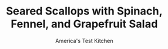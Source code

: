 ---
layout: ../../layouts/MarkdownPostLayout.astro
title: Seared Scallops with Spinach, Fennel, and Grapefruit Salad
author: America's Test Kitchen
pubDate: 2023-03-15
description: "For this weeknight meal, we sear the scallops for just 3 minutes to enhance their flavor and serve them with a bright grapefruit salad."
image_url: https://res.cloudinary.com/hksqkdlah/image/upload/ar_1:1,c_fill,dpr_2.0,f_auto,fl_lossy.progressive.strip_profile,g_faces:auto,q_auto:low,w_344/21470_sfs-seared-scallops-with-spinach-fennel-and-grapefruit-salad-003
tags: ["Main Courses","Fish & Seafood","Weeknight","Salads"]
calories: 1151
protein: 22
carbohydrates: 16
fats: 
fiber: 3
ingredients: ["1/4 cup, extra-virgin olive oil","2 tablespoons, cider vinegar","1 tablespoon, Dijon mustard",", Salt and pepper","6 ounces (6 cups), baby spinach","1 , fennel bulb, stalks discarded, bulb halved, cored, and sliced thin","1 , red grapefruit, segmented","1 1/2 pounds large, sea scallops, tendons removed"]
serves: 4
time: "30 minutes"
instructions: ["Whisk 2 tablespoons oil, vinegar, mustard, 1/2 teaspoon salt, and 1/2 teaspoon pepper together in large bowl. Add spinach, fennel, and grapefruit and toss to combine. Transfer salad to platter.","Pat scallops dry with paper towels and season with salt and pepper. Heat 1 tablespoon oil in 12-inch nonstick skillet over medium-high heat until just smoking. Add half of scallops in single layer and cook without moving them until well browned, about 1 1/2 minutes per side. Transfer scallops to plate and tent loosely with foil. Repeat with remaining 1 tablespoon oil and remaining scallops. Arrange scallops over salad. Serve."]
nutrition: ["814 mg Potassium","621 mg Phosphorus","87 mg Calcium","2 mg Iron","85 mg Magnesium","765 mg Sodium","1 mg Zinc","14 g Fat","1 mg Niacin (B3)","10 g Monounsaturated","1 g Polyunsaturated","34 mg Vitamin C","40 mg Cholesterol","2 g Saturated","3 g Fiber","126 µg Folate (food)","5 g Sugars","233 µg Vitamin K","270 g Water","16 g Carbs","126 µg Folate equivalent (total)","22 g Protein","3 mg Vitamin E","2 µg Vitamin B12","251 µg Vitamin A","287 kcal Energy","1151 calories"]
notes: "To segment the grapefruit, cut away the peel and pith. Holding the fruit over a bowl, use a paring knife to slice between the membranes to release the segments."
---